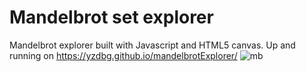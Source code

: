 # Mandelbrot set explorer
Mandelbrot explorer built with Javascript and HTML5 canvas.
Up and running on https://yzdbg.github.io/mandelbrotExplorer/
![mb](https://user-images.githubusercontent.com/68980801/131673013-9f389c83-be61-43da-a823-8889bac43429.png)

